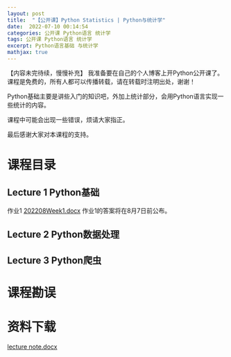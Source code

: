 ```yaml
---
layout: post
title:  "【公开课】Python Statistics | Python与统计学"
date:  2022-07-10 00:14:54
categories: 公开课 Python语言 统计学
tags: 公开课 Python语言 统计学
excerpt: Python语言基础 与统计学
mathjax: true
---
```


【内容未完待续，慢慢补充】
我准备要在自己的个人博客上开Python公开课了。课程是免费的，所有人都可以传播转载，请在转载时注明出处，谢谢！

Python基础主要是讲些入门的知识吧，外加上统计部分，会用Python语言实现一些统计的内容。

课程中可能会出现一些错误，烦请大家指正。

最后感谢大家对本课程的支持。

# 课程目录

## Lecture 1 Python基础
 
 作业1
 [202208Week1.docx](https://github.com/CheungPro/opencourseware/files/9225446/202208Week1.docx)
 作业1的答案将在8月7日前公布。

## Lecture 2 Python数据处理
 
## Lecture 3 Python爬虫

# 课程勘误


# 资料下载
[lecture note.docx](https://github.com/CheungPro/opencourseware/files/9166187/lecture.note.docx)
